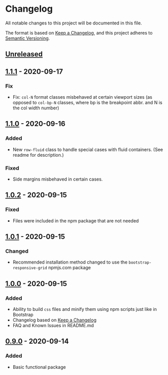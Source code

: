 # Changelog
All notable changes to this project will be documented in this file.

The format is based on [Keep a Changelog](https://keepachangelog.com/en/1.0.0/),
and this project adheres to [Semantic Versioning](https://semver.org/spec/v2.0.0.html).

## [Unreleased]

## [1.1.1] - 2020-09-17
### Fix
- Fix: `col-N` format classes misbehaved at certain viewport sizes (as opposed to `col-bp-N` classes, where bp is the breakpoint abbr. and N is the col width number)

## [1.1.0] - 2020-09-16
### Added
- New `row-fluid` class to handle special cases with fluid containers. (See readme for description.)

### Fixed
- Side margins misbehaved in certain cases.

## [1.0.2] - 2020-09-15
### Fixed
- Files were included in the npm package that are not needed

## [1.0.1] - 2020-09-15
### Changed
- Recommended installation method changed to use the `bootstrap-responsive-grid` npmjs.com package

## [1.0.0] - 2020-09-15
### Added
- Ability to build `css` files and minify them using npm scripts just like in Bootstrap
- Changelog based on [Keep a Changelog](https://keepachangelog.com/en/1.0.0/)
- FAQ and Known Issues in README.md


## [0.9.0] - 2020-09-14
### Added
- Basic functional package

[Unreleased]: https://github.com/BenceSzalai/vue-components-ide-helper/compare/1.1.1...HEAD
[1.1.1]: https://github.com/BenceSzalai/vue-components-ide-helper/compare/1.1.0...1.1.1
[1.1.0]: https://github.com/BenceSzalai/vue-components-ide-helper/compare/1.0.2...1.1.0
[1.0.2]: https://github.com/BenceSzalai/vue-components-ide-helper/compare/1.0.1...1.0.2
[1.0.1]: https://github.com/BenceSzalai/vue-components-ide-helper/compare/1.0.0...1.0.1
[1.0.0]: https://github.com/BenceSzalai/vue-components-ide-helper/compare/0.9.0...1.0.0
[0.9.0]: https://github.com/BenceSzalai/bootstrap-responsive-grid/releases/tag/0.9.0
